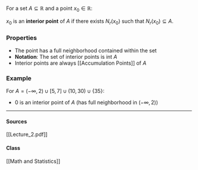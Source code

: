 For a set $A \subseteq \mathbb{R}$ and a point $x_0 \in \mathbb{R}$:

$x_0$ is an **interior point** of $A$ if there exists $N_r(x_0)$ such that $N_r(x_0) \subseteq A$.

### Properties
- The point has a full neighborhood contained within the set
- **Notation**: The set of interior points is $\text{int } A$
- Interior points are always [[Accumulation Points]] of $A$

### Example
For $A = (-\infty, 2) \cup [5, 7] \cup (10, 30) \cup \{35\}$:
- $0$ is an interior point of $A$ (has full neighborhood in $(-\infty, 2)$)

---
#### Sources
[[Lecture_2.pdf]]
#### Class
[[Math and Statistics]]